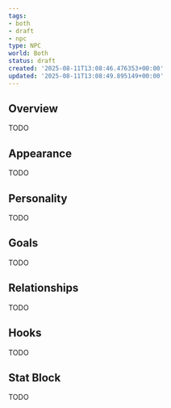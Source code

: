 ```yaml
---
tags:
- both
- draft
- npc
type: NPC
world: Both
status: draft
created: '2025-08-11T13:08:46.476353+00:00'
updated: '2025-08-11T13:08:49.895149+00:00'
---
```



## Overview

TODO
## Appearance

TODO
## Personality

TODO
## Goals

TODO
## Relationships

TODO
## Hooks

TODO
## Stat Block

TODO
